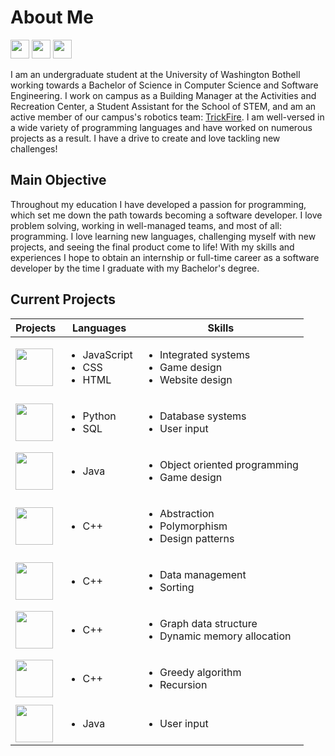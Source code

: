 # About Me
<a href="https://www.linkedin.com/in/ella-williams2024/"><img src="https://github.com/user-attachments/assets/6ac8d626-ff34-40e3-ad60-473d975262da" height=30 /></a>
<a href="https://devpost.com/E11aW?ref_content=user-portfolio&ref_feature=portfolio&ref_medium=global-nav"><img src="https://github.com/user-attachments/assets/78cc54ba-22f5-48ff-ae28-e037a88065d3" height=30/></a>
<a href="https://leetcode.com/u/e11aw/"><img src="https://github.com/user-attachments/assets/8ab8e07e-1d5d-486f-bf48-456ccc517b64" height=30/></a>

I am an undergraduate student at the University of Washington Bothell working towards a Bachelor of Science in Computer Science and Software Engineering. I work on campus as a Building Manager at the Activities and Recreation Center, a Student Assistant for the School of STEM, and am an active member of our campus's robotics team: [TrickFire](https://www.trickfirerobotics.com/). I am well-versed in a wide variety of programming languages and have worked on numerous projects as a result. I have a drive to create and love tackling new challenges!

## Main Objective
Throughout my education I have developed a passion for programming, which set me down the path towards becoming a software developer. I love problem solving, working in well-managed teams, and most of all: programming. I love learning new languages, challenging myself with new projects, and seeing the final product come to life! With my skills and experiences I hope to obtain an internship or full-time career as a software developer by the time I graduate with my Bachelor's degree.

## Current Projects
| Projects | Languages | Skills |
|----------|-----------|--------|
<a href = "https://github.com/ClaytonMcArthur/Hackathon.git"><img src="https://github.com/user-attachments/assets/34f189ab-ce7e-4edc-b825-71bfc91f77ec" height=60/></a> | <ul><li>JavaScript</li><li>CSS</li><li>HTML</li></ul> | <ul><li>Integrated systems</li><li>Game design</li><li>Website design</li></ul> |
<a href = "https://github.com/E11aW/elementary-school-database"><img src="https://github.com/user-attachments/assets/40c5a303-e0eb-46a0-8425-af95165a869f" height=60/></a> | <ul><li>Python</li><li>SQL</li></ul> | <ul><li>Database systems</li><li>User input</li></ul> |
<a href = "https://github.com/E11aW/Saving-SuperSlimeLand"><img src="https://github.com/user-attachments/assets/a98f3917-b4d6-46fa-a13f-a1f68fc56936" height=60/></a> | <ul><li>Java</li></ul> | <ul><li>Object oriented programming</li><li>Game design</li></ul> |
<a href = "https://github.com/E11aW/Movie-Store"><img src="https://github.com/user-attachments/assets/41366c52-e968-49a7-99bb-a8aeebfab075" height=60/></a> |<ul><li>C++</li></ul> | <ul><li>Abstraction</li><li>Polymorphism</li><li>Design patterns</li></ul> |
<a href = "https://github.com/E11aW/Sorting-Algorithms"><img src="https://github.com/user-attachments/assets/b7aeec2a-1f3c-4b40-9d04-a08e11488936" height=60/></a> |<ul><li>C++</li></ul> |<ul><li>Data management</li><li>Sorting</li></ul> |
<a href = "https://github.com/E11aW/Graph-Algorithms"><img src="https://github.com/user-attachments/assets/942e77f4-a260-475b-8616-e7f43f5e308f" height=60/></a> |<ul><li>C++</li></ul> |<ul><li>Graph data structure</li><li>Dynamic memory allocation</li></ul> |
<a href = "https://github.com/E11aW/Greedy-Robot"><img src="https://github.com/user-attachments/assets/d8ef455e-613c-48c5-8b17-270270894f5f" height=60/></a> |<ul><li>C++</li></ul> |<ul><li>Greedy algorithm</li><li>Recursion</li></ul> |
<a href = "https://github.com/E11aW/Student-Services-Desk"><img src="https://github.com/user-attachments/assets/4c773afe-4965-449d-9fd3-b94e77950443" height=60/></a> |<ul><li>Java</li></ul> | <ul><li>User input</li></ul> |
